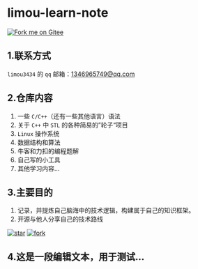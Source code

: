# limou-learn-note

[![Fork me on Gitee](https://gitee.com/limou3434/limou-learn-note/widgets/widget_6.svg)](https://gitee.com/limou3434/limou-learn-note)

## 1.联系方式

`limou3434` 的 `qq` 邮箱：1346965749@qq.com

## 2.仓库内容

1.   一些 `C/C++`（还有一些其他语言）语法
2.   关于 `C++` 中 `STL` 的各种简易的”轮子“项目
3.   `Linux` 操作系统
4.   数据结构和算法
5.   牛客和力扣的编程题解
6.   自己写的小工具
7.   其他学习内容...

## 3.主要目的

1.   记录，并提炼自己脑海中的技术逻辑，构建属于自己的知识框架。
2.   开源与他人分享自己的技术路线

[![star](https://gitee.com/limou3434/limou-learn-note/badge/star.svg?theme=dark)](https://gitee.com/limou3434/limou-learn-note/stargazers) [![fork](https://gitee.com/limou3434/limou-learn-note/badge/fork.svg?theme=dark)](https://gitee.com/limou3434/limou-learn-note/members)

## 4.这是一段编辑文本，用于测试...
